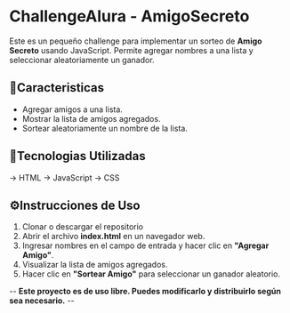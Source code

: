# ChallengeAlura - AmigoSecreto

Este es un pequeño challenge para implementar un sorteo de **Amigo Secreto** usando JavaScript. Permite agregar nombres a una lista y seleccionar aleatoriamente un ganador.

## 📝Caracteristicas
- Agregar amigos a una lista.
- Mostrar la lista de amigos agregados.
- Sortear aleatoriamente un nombre de la lista.

## 📱Tecnologias Utilizadas
-> HTML
-> JavaScript
-> CSS

## ⚙️Instrucciones de Uso
1. Clonar o descargar el repositorio
2. Abrir el archivo **index.html** en un navegador web.
3. Ingresar nombres en el campo de entrada y hacer clic en **"Agregar Amigo"**.
4. Visualizar la lista de amigos agregados.
5. Hacer clic en **"Sortear Amigo"** para seleccionar un ganador aleatorio.

-- **Este proyecto es de uso libre. Puedes modificarlo y distribuirlo según sea necesario.** --


